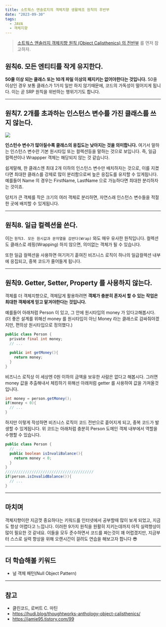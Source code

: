 ```yaml
---
title: 소트웍스 엔솔로지의 객체치향 생활체조 원칙의 후반부
date: "2023-09-30"
tags:
  - JAVA
  - 객체지향
---
```


> [소트웍스 앤솔러지 객체치향 원칙 (Object Calisthenics) 의 전반부](https://velog.io/@msung99/소트웍스-앤솔러지-객체치향-생활체조-원칙-Object-Calisthenics-의-전반부) 를 먼저 참고하자.

## 원칙6. 모든 엔티티를 작게 유지한다.

**50줄 이상 되는 클래스 또는 10개 파일 이상의 패지키는 없어야한다는 것입니다.** 50줄 이상인 경우 보통 클래스가 1가지 일만 하지 않기때문에, 코드의 가독성이 떨어지게 됩니다. 이는 곧 SRP 원칙을 위반하는 행위기기도 합니다.

---

## 원칙7. 2개를 초과하는 인스턴스 변수를 가진 클래스를 쓰지 않는다.

![](https://velog.velcdn.com/images/msung99/post/81f692aa-5287-42d1-b646-a868a7d6a87f/image.png)

**인스턴수 변수가 많아질수록 클래스의 응집도는 낮아지는 것을 의미합니다.** 여기서 말하는 인스턴스 변수란 기본 원시타입 또는 컬렉션등을 말하는 것으로 보입니다. 즉, 일급 컬렉션이나 Wrappper 객체는 해당되지 않는 것 같습니다.

쉽게말해, 한 클래스엔 최대 2개 이하의 인스턴스 변수만 배치하자는 것으로, 이를 지켰다면 최대한 클래스를 강제로 많이 분리함으로써 높은 응집도를 유지할 수 있게됩니다. 예를들어 Name 의 경우는 FirstName, LastName 으로 가능하다면 최대한 분리하자는 것이죠.

덩치가 큰 객체를 작은 크기의 여러 객체로 분리하면, 자연스래 인스턴스 변수들을 적절한 곳에 배치할 수 있게됩니다.

---

## 원칙8. 일급 컬렉션을 쓴다.

이는 `원칙3. 모든 원시값과 문자열을 감싼다(Wrap)` 와도 매우 유사한 원칙입니다. 컬렉션도 클래스로 레핑(Wrapping) 하지 않으면, 의미없는 객체가 될 수 있습니다.

또한 일급 컬렉션을 사용하면 여기저기 흩여진 비즈니스 로직이 하나의 일급컬렉션 내부에 응집되고, 중복 코드가 줄어들게 됩니다.

---

## 원칙9. Getter, Setter, Property 를 사용하지 않는다.

객체를 더 객체지향으로, 객체답게 활용하려면 **객체가 충분히 혼자서 할 수 있는 작업은 최대한 객체에게 믿고 맡겨야한다는 것입니다.**

예를들어 아래처럼 Person 이 있고, 그 안에 원시타입의 money 가 있다고해봅시다. (더 좋은 설계를 위해선 money 를 원시타입이 아닌 Money 라는 클래스로 감싸줘야겠지만, 편의상 원시타입으로 정의했다.)

```java
public class Person {
  private final int money;
  // ...

  public int getMoney(){
    return money;
  }
}
```

비즈니스 로직상 이 세상엔 0원 이하의 금액을 보유한 사람은 없다고 해봅시다. 그러면 money 값을 추출해내서 체킹하기 위해선 아래처럼 getter 를 사용하여 값을 가져올것입니다.

```java
int money = person.getMoney();
if(money < 0){
  // ...
}
```

하지만 이렇게 작성하면 비즈니스 로직이 코드 전반으로 흩어지게 되고, 중복 코드가 발생할 수 있게됩니다. 위 코드는 아래처럼 충분히 Person 도메인 객체 내부에서 역할을 수행할 수 있습니다.

```java
public class Person {
  // ...
  public boolean isInvaliBalance(){
    return money < 0;
  }
}
////////////////////////////////////////
if(person.isInvalidBalance()){
  // ...
}
```

---

## 마치며

객체지향이란 지금껏 중요하다는 키워드를 인터넷에서 공부할때 많이 보게 되었고, 지금도 항상 어렵다고 느낍니다. 이러한 9가지 원칙을 원활히 지키는데까지 아직 실력향상이 많이 필요한 것 같네요. 이들을 모두 준수하면서 코드를 짜는것이 꽤 어렵겠지만, 지금부터 스스로 실력 향상을 위해 오랜시간이 걸려도 연습을 해보고자 합니다 😎

---

## 더 학습해볼 키워드

- 널 객체 패턴(Null Object Pattern)

---

## 참고

- 클린코드, 로버트 C. 마틴
- https://hudi.blog/thoughtworks-anthology-object-calisthenics/
- https://jamie95.tistory.com/99
